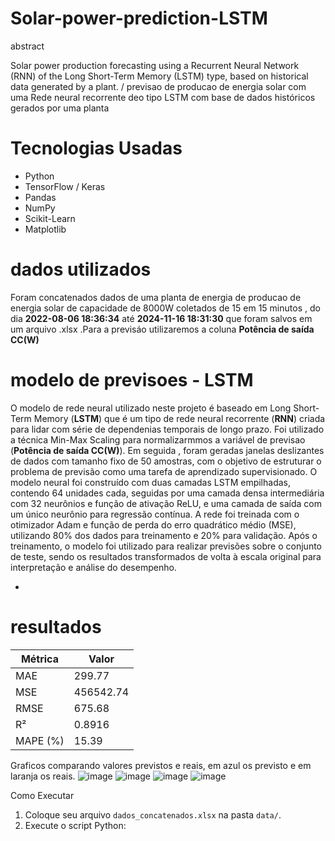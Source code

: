 # Solar-power-prediction-LSTM
abstract

  Solar power production forecasting using a Recurrent Neural Network (RNN) of the Long Short-Term Memory (LSTM) type, based on historical data generated by a plant. /
  previsao de producao de energia solar com uma Rede neural recorrente deo tipo LSTM com base de dados históricos gerados por uma planta 
  

# Tecnologias Usadas

  - Python
  - TensorFlow / Keras
  - Pandas
  - NumPy
  - Scikit-Learn
  - Matplotlib


# dados utilizados
 Foram concatenados dados de uma planta de energia de producao de energia solar de capacidade de 8000W coletados de 15 em 15 minutos , do dia **2022-08-06 18:36:34** até **2024-11-16 18:31:30**  que foram salvos em um arquivo .xlsx .Para a previsáo utilizaremos a coluna **Potência de saída CC(W)**







# modelo de previsoes - **LSTM**

O modelo de rede neural utilizado neste projeto é baseado em Long Short-Term Memory (**LSTM**) que é um tipo de rede neural recorrente (**RNN**) criada para lidar com série de dependenias temporais de longo prazo. Foi utilizado a técnica Min-Max Scaling para normalizarmmos a variável de previsao (**Potência de saída CC(W)**). Em seguida , foram geradas janelas deslizantes de dados com tamanho fixo de 50 amostras, com o objetivo de estruturar o problema de previsão como uma tarefa de aprendizado supervisionado. O modelo neural foi construído com duas camadas LSTM empilhadas, contendo 64 unidades cada, seguidas por uma camada densa intermediária com 32 neurônios e função de ativação ReLU, e uma camada de saída com um único neurônio para regressão contínua. A rede foi treinada com o otimizador Adam e função de perda do erro quadrático médio (MSE), utilizando 80% dos dados para treinamento e 20% para validação. Após o treinamento, o modelo foi utilizado para realizar previsões sobre o conjunto de teste, sendo os resultados transformados de volta à escala original para interpretação e análise do desempenho.


* 

# resultados
| Métrica | Valor |
|--------|--------|
| MAE    | 299.77 |
| MSE    | 456542.74 |
| RMSE   | 675.68 |
| R²     | 0.8916 |
| MAPE (%) | 15.39 |
Graficos comparando valores previstos e reais, em azul os previsto e em laranja os reais.
![image](https://github.com/user-attachments/assets/f47f09f9-a5f2-40ea-967f-476881f4aeda)
![image](https://github.com/user-attachments/assets/64aeaec6-61c9-4abb-974a-d73924ca308f)
![image](https://github.com/user-attachments/assets/31a36955-d9a3-48d8-93c3-8386858e0c94)
![image](https://github.com/user-attachments/assets/9db64a44-31a6-40f6-82cf-ae266c37aa4d)



Como Executar
  
  1. Coloque seu arquivo `dados_concatenados.xlsx` na pasta `data/`.
  2. Execute o script Python:





